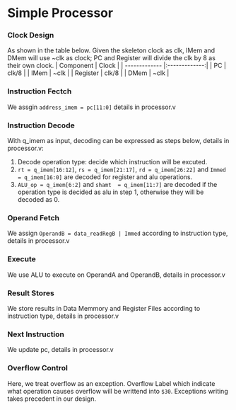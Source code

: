 # Simple Processor

### Clock Design
As shown in the table below. Given the skeleton clock as clk, IMem and DMem will use ~clk as clock; PC and Register will divide the clk by 8 as their own clock.
| Component | Clock   |
| -------------  |:-------------:|
| PC           | clk/8 |
| IMem         | ~clk       |
| Register            | clk/8     |
| DMem            | ~clk  |

### Instruction Fectch
We assgin `address_imem = pc[11:0]` details in processor.v

### Instruction Decode
With q_imem as input, decoding can be expressed as steps below, details in processor.v:

1. Decode operation type: decide which instruction will be excuted.
2. `rt = q_imem[16:12]`, `rs = q_imem[21:17]`, `rd = q_imem[26:22]` and `Immed = q_imem[16:0]` are decoded for register and alu operations. 
3. `ALU_op = q_imem[6:2]` and `shamt  = q_imem[11:7]` are decoded if the operation type is decided as alu in step 1, otherwise they will be decoded as 0.

### Operand Fetch
We assign `OperandB = data_readRegB | Immed` according to instruction type, details in processor.v

### Execute
We use ALU to execute on OperandA and OperandB, details in processor.v

### Result Stores
We store results in Data Memmory and Register Files according to instruction type, details in processor.v

### Next Instruction
We update pc, details in processor.v

### Overflow Control
Here, we treat overflow as an exception. Overflow Label which indicate what operation causes overflow will be writtend into `$30`. Exceptions writing takes precedent in our design.


